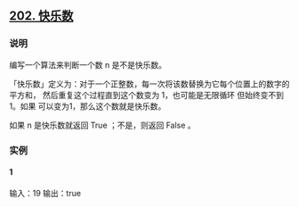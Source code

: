 ## [202. 快乐数](https://leetcode-cn.com/problems/happy-number/)

### 说明
编写一个算法来判断一个数 n 是不是快乐数。

「快乐数」定义为：对于一个正整数，每一次将该数替换为它每个位置上的数字的平方和，
然后重复这个过程直到这个数变为 1，也可能是无限循环 但始终变不到 1。如果 可以变为1，那么这个数就是快乐数。

如果 n 是快乐数就返回 True ；不是，则返回 False 。

### 实例
#### 1
输入：19
输出：true